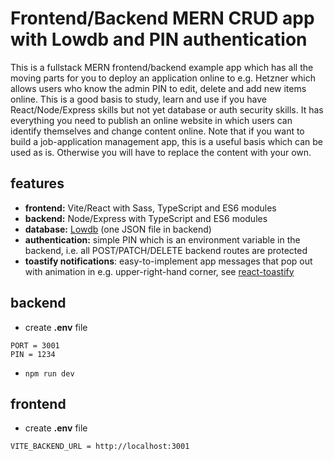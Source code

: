 # Frontend/Backend MERN CRUD app with Lowdb and PIN authentication

This is a fullstack MERN frontend/backend example app which has all the moving parts for you to deploy an application online to e.g. Hetzner which allows users who know the admin PIN to edit, delete and add new items online. This is a good basis to study, learn and use if you have React/Node/Express skills but not yet database or auth security skills. It has everything you need to publish an online website in which users can identify themselves and change content online. Note that if you want to build a job-application management app, this is a useful basis which can be used as is. Otherwise you will have to replace the content with your own.


## features

- **frontend:** Vite/React with Sass, TypeScript and ES6 modules
- **backend:** Node/Express with TypeScript and ES6 modules
- **database:** [Lowdb](https://www.npmjs.com/package/lowdb) (one JSON file in backend)
- **authentication:** simple PIN which is an environment variable in the backend, i.e. all POST/PATCH/DELETE backend routes are protected
- **toastify notifications**: easy-to-implement app messages that pop out with animation in e.g. upper-right-hand corner, see [react-toastify](https://www.npmjs.com/package/react-toastify)

## backend


- create **.env** file

```text
PORT = 3001
PIN = 1234
```

- `npm run dev`

## frontend

- create **.env** file

```text
VITE_BACKEND_URL = http://localhost:3001
```



